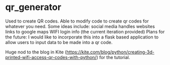 # qr_generator

Used to create QR codes. Able to modify code to create qr codes for whatever you need. 
Some ideas include:
    social media handles
    websites
    links to google maps
    WIFI login info (the current iteration provided)
Plans for the future:
    I would like to incorporate this into a flask based application to allow users to input data to be made into a qr code. 

Huge nod to the blog in Kite (https://kite.com/blog/python/creating-3d-printed-wifi-access-qr-codes-with-python/) for the tutorial. 
